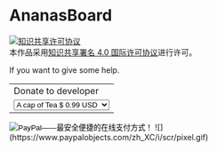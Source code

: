 # AnanasBoard

<a rel="license" href="http://creativecommons.org/licenses/by/4.0/"><img alt="知识共享许可协议" style="border-width:0" src="https://i.creativecommons.org/l/by/4.0/88x31.png" /></a><br />本作品采用<a rel="license" href="http://creativecommons.org/licenses/by/4.0/">知识共享署名 4.0 国际许可协议</a>进行许可。

If you want to give some help.


<form action="https://www.paypal.com/cgi-bin/webscr" method="post" target="_top">
<input type="hidden" name="cmd" value="_s-xclick">
<input type="hidden" name="hosted_button_id" value="T6HAQC9NS9CE6">
<table>
<tr><td><input type="hidden" name="on0" value="Donate to developer">Donate to developer</td></tr><tr><td><select name="os0">
	<option value="A cap of Tea">A cap of Tea $ 0.99 USD</option>
	<option value="A hamburger">A hamburger $ 1.99 USD</option>
	<option value="A good book">A good book $ 9.99 USD</option>
</select> </td></tr>
</table>
<input type="hidden" name="currency_code" value="USD">
<input type="image" src="https://www.paypalobjects.com/zh_XC/C2/i/btn/btn_buynowCC_LG.gif" border="0" name="submit" alt="PayPal——最安全便捷的在线支付方式！">
![](https://www.paypalobjects.com/zh_XC/i/scr/pixel.gif)
</form>
